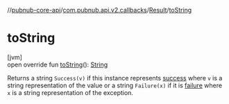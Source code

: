 //[pubnub-core-api](../../../index.md)/[com.pubnub.api.v2.callbacks](../index.md)/[Result](index.md)/[toString](to-string.md)

# toString

[jvm]\
open override fun [toString](to-string.md)(): [String](https://kotlinlang.org/api/latest/jvm/stdlib/kotlin/-string/index.html)

Returns a string `Success(v)` if this instance represents [success](is-success.md) where `v` is a string representation of the value or a string `Failure(x)` if it is [failure](is-failure.md) where `x` is a string representation of the exception.

